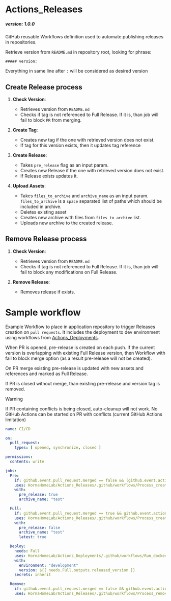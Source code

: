 # Actions_Releases
##### version: 1.0.0
GitHub reusable Workflows definition used to automate publishing releases in repositories.

Retrieve version from `README.md` in repository root, looking for phrase:

    ##### version:

Everything in same line after `:` will be considered as desired version

## Create Release process
1. **Check Version**:
   - Retrieves version from `README.md`
   - Checks if tag is not referenced to Full Release. 
      If it is, than job will fail to block `PR` from merging.

2. **Create Tag**:
   - Creates new tag if the one with retrieved version does not exist.
   - If tag for this version exists, then it updates tag reference

3. **Create Release**:
   - Takes `pre_release` flag as an input param.
   - Creates new Release if the one with retrieved version does not exist.
   - If Release exists updates it.

4. **Upload Assets**:
   - Takes `files_to_archive` and `archive_name` as an input param.
        `files_to_archive` is a `space` separated list of paths which should be included in archive.
   - Deletes existing asset
   - Creates new archive with files from `files_to_archive` list.
   - Uploads new archive to the created release.

## Remove Release process
1. **Check Version**:
   - Retrieves version from `README.md`
   - Checks if tag is not referenced to Full Release. 
      If it is, than job will fail to block any modifications on Full Release.

2. **Remove Release**:
   - Removes release if exists.

# Sample workflow 
Example Workflow to place in application repository to trigger Releases creation on `pull requests`.
It includes the deployment to dev environment using workflows from [Actions_Deployments](https://github.com/HornaHomeLab/Actions_Deployments).

When PR is opened, pre-release is created on each push. 
If the current version is overlapping with existing Full Release version, 
then Workflow with fail to block merge option (as a result pre-release will not be created).

On PR merge existing pre-release is updated with new assets and references and marked as Full Release.

If PR is closed without merge, than existing pre-release and version tag is removed.

> [!WARNING]  
> If PR containing conflicts is being closed, auto-cleanup will not work.
> No GitHub Actions can be started on PR with conflicts (current GitHub Actions limitation)

```YAML
name: CI/CD

on:
  pull_request:
    types: [ opened, synchronize, closed ]

permissions:
  contents: write

jobs:
  Pre:
    if: github.event.pull_request.merged == false && (github.event.action == 'opened' || github.event.action == 'synchronize')
    uses: HornaHomeLab/Actions_Releases/.github/workflows/Process_create_release.yml@main
    with:
      pre_release: true
      archive_name: "test"

  Full:
    if: github.event.pull_request.merged == true && github.event.action == 'closed'
    uses: HornaHomeLab/Actions_Releases/.github/workflows/Process_create_release.yml@main
    with:
      pre_release: false
      archive_name: "test"
      latest: true

  Deploy:
    needs: Full
    uses: HornaHomeLab/Actions_Deployments/.github/workflows/Run_docker_compose.yml@main
    with:
      environment: "development"
      version: ${{ needs.Full.outputs.released_version }}
    secrets: inherit

  Remove:
    if: github.event.pull_request.merged == false && github.event.action == 'closed'
    uses: HornaHomeLab/Actions_Releases/.github/workflows/Process_remove_release.yml@main

```
